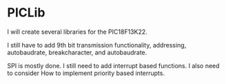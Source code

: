 # PICLib
I will create several libraries for the PIC18F13K22. 

I still have to add 9th bit transmission functionality, addressing, autobaudrate, breakcharacter, and autobaudrate.

SPI is mostly done. I still need to add interrupt based functions. I also need to consider How to implement priority based interrupts.
